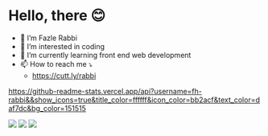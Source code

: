 # Hello, there 😊
- 👋  I’m Fazle Rabbi
- 👀 I’m interested in coding
- 🌱 I’m currently learning front end web development
- 📫 How to reach me ⤵️
    * https://cutt.ly/rabbi

https://github-readme-stats.vercel.app/api?username=fh-rabbi&&show_icons=true&title_color=ffffff&icon_color=bb2acf&text_color=daf7dc&bg_color=151515

![](https://img.shields.io/github/forks/fh-rabbi/fh-rabbi) 
![](https://img.shields.io/github/license/fh-rabbi/fh-rabbi)
![](https://img.shields.io/twitter/url?url=https%3A%2F%2Fgithub.com%2Ffh-rabbi%2Ffh-rabbi)
